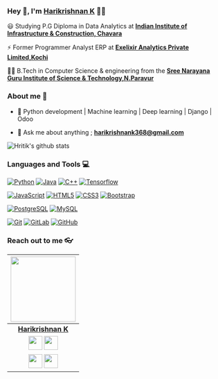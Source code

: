
### Hey 👋, I'm [Harikrishnan K]() 👨‍💻



:smiley: Studying P.G Diploma in Data Analytics at **[Indian Institute of Infrastructure & Construction, Chavara](https://www.iiic.ac.in/)** 

⚡ Former Programmer Analyst ERP at **[Exelixir Analytics Private Limited,Kochi](https://www.exelixir.com/)**


👨‍🎓 B.Tech in Computer Science & engineering from the **[Sree Narayana Guru Institute of Science & Technology,N.Paravur](http://sngist.org/)** 

### About me :eyes:

- :dart: Python development | Machine learning | Deep learning | Django | Odoo  

- :e-mail: Ask me about anything ; **[harikrishnank368@gmail.com](harikrishnank368@gmail.com)**

![Hritik's github stats](https://github-readme-stats.vercel.app/api?username=iamharikrishnank&show_icons=true&hide_border=true)

### Languages and Tools :computer:

[![Python](https://img.shields.io/badge/-Python-black?style=flat&logo=python&link=https://github.com/iamharikrishnank)](https://github.com/iamharikrishnank) [![Java](https://img.shields.io/badge/Java-orange?style=flat&logo=java&logoColor=white&link=https://github.com/iamharikrishnank)](https://github.com/iamharikrishnank) [![C++](https://img.shields.io/badge/-C/C%2B%2B-%2300599C?style=flat&logo=C%2B%2B&logoColor=ffffff)](https://github.com/iamharikrishnank) [![Tensorflow](https://img.shields.io/badge/-Tensorflow-gray?style=flat&logo=tensorflow&link=https://github.com/iamharikrishnank)](https://github.com/iamharikrishnank) 

[![JavaScript](https://img.shields.io/badge/-JavaScript-black?style=flat&logo=javascript&link=https://github.com/iamharikrishnank)](https://github.com/iamharikrishnank) 
[![HTML5](https://img.shields.io/badge/-HTML5-E34F26?style=flat&logo=html5&logoColor=white&link=https://github.com/iamharikrishnank)](https://github.com/iamharikrishnank) [![CSS3](https://img.shields.io/badge/-CSS3-1572B6?style=flat&logo=css3&link=https://github.com/harikrishnank-git)](https://github.com/harikrishnank-git) [![Bootstrap](https://img.shields.io/badge/-Bootstrap-563D7C?style=flat&logo=bootstrap&link=https://github.com/iamharikrishnank)](https://github.com/iamharikrishnank)

 [![PostgreSQL](https://img.shields.io/badge/-PostgreSQL-336791?style=flat&logo=postgresql&link=https://github.com/iamharikrishnank)](https://github.com/iamharikrishnank) [![MySQL](https://img.shields.io/badge/-MySQL-black?style=flat&logo=mysql&link=https://github.com/iamharikrishnank)](https://github.com/iamharikrishnank)

[![Git](https://img.shields.io/badge/-Git-black?style=flat&logo=git&link=https://github.com/harikrishnank-git)](https://github.com/iamharikrishnank) [![GitLab](https://img.shields.io/badge/-GitLab-FCA121?style=flat&logo=gitlab&link=https://github.com/iamharikrishnank)](https://gitlab.com/iamharikrishnank) [![GitHub](https://img.shields.io/badge/-GitHub-181717?style=flat&logo=github&link=https://github.com/iamharikrishnank)](https://github.com/iamharikrishnank)

### Reach out to me 👓

|  <a href="https://hritik5102.github.io/"><img src="https://icon-library.net//images/icon-programmer/icon-programmer-14.jpg" width="150px" height="150px" /></a> |
|:---------------------------------------------------------------------------------------------------------------------------------------: |
|       **[Harikrishnan K](https://iamharikrishnank.github.io/)**                                                                                |
|<a href="https://twitter.com/_harikrishnank"><img src="https://i.ibb.co/kmgQVyW/twitter.png" width="32px" height="32px"></a> <a href="https://github.com/iamharikrishnank-git"><img src="https://cdn.iconscout.com/icon/free/png-256/github-108-438008.png" width="32px" height="32px"></a> <a href="https://www.facebook.com/iamharikrishnank">
<img src="https://i.ibb.co/zmYNW4p/facebook.png" width="32px" height="32px"></a> <a href="https://www.linkedin.com/in/harikrishnan-k/"><img src="https://i.ibb.co/Kx2GSrT/linkedin.png" width="32px" height="32px"></a> |










<!--
**hritik5102/hritik5102** is a ✨ _special_ ✨ repository because its `README.md` (this file) appears on your GitHub profile.

Here are some ideas to get you started:

- 🔭 I’m currently working on ...
- 🌱 I’m currently learning ...
- 👯 I’m looking to collaborate on ...
- 🤔 I’m looking for help with ...
- 💬 Ask me about ...
- 📫 How to reach me: ...
- 😄 Pronouns: ...
- ⚡ Fun fact: ...
-->
